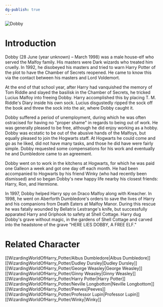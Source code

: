 ```yaml
---
dg-publish: true
---
```

![Dobby](http://rxbg5ysja.bkt.gdipper.com/Dobby.png)
# Introduction
Dobby (28 June (year unknown) – March 1998) was a male house-elf who served the Malfoy family. His masters were Dark wizards who treated him cruelly. In 1992, he disobeyed his masters and tried to warn Harry Potter of the plot to have the Chamber of Secrets reopened. He came to know this via the contact between his masters and Lord Voldemort.  

At the end of that school year, after Harry had vanquished the memory of Tom Riddle and slayed the basilisk in the Chamber of Secrets, he tricked Lucius Malfoy into freeing Dobby. Harry accomplished this by placing T. M. Riddle's Diary inside his own sock. Lucius disgustedly ripped the sock off the book and threw the sock into the air, where Dobby caught it.

Dobby suffered a period of unemployment, during which he was often ostracised for having no "proper shame" in regards to being out of work. He was generally pleased to be free, although he did enjoy working as a hobby. Dobby was ecstatic to be out of the abusive hands of the Malfoys, but equally pleased to join the Hogwarts staff. At Hogwarts he could come and go as he liked, did not have many tasks, and those he did have were fairly simple. Dobby requested some compensations for his work and eventually he and Dumbledore came to an agreement. 

Dobby went on to work in the kitchens at Hogwarts, for which he was paid one Galleon a week and got one day off each month. He had been accompanied to Hogwarts by his friend Winky (who had recently been dismissed) and so began Dobby's new happy life nearby his closest friends: Harry, Ron, and Hermione.

In 1997, Dobby helped Harry spy on Draco Malfoy along with Kreacher. In 1998, he went on Aberforth Dumbledore's orders to save the lives of Harry and his companions from Death Eaters at Malfoy Manor. During this rescue he was fatally wounded by Bellatrix Lestrange's knife, but successfully apparated Harry and Griphook to safety at Shell Cottage. Harry dug Dobby's grave without magic, in the gardens of Shell Cottage and carved into the headstone of the grave "HERE LIES DOBBY, A FREE ELF."

# Related Character
[[WizardingWorldOfHarry_Potter/Albus Dumbledore\|Albus Dumbledore]]
[[WizardingWorldOfHarry_Potter/Dudley Dursley\|Dudley Dursley]]
[[WizardingWorldOfHarry_Potter/George Weasley\|George Weasley]]
[[WizardingWorldOfHarry_Potter/Ginny Weasley\|Ginny Weasley]]
[[WizardingWorldOfHarry_Potter/Harry Potter\|Harry Potter]]
[[WizardingWorldOfHarry_Potter/Neville Longbottom\|Neville Longbottom]]
[[WizardingWorldOfHarry_Potter/Peeves\|Peeves]]
[[WizardingWorldOfHarry_Potter/Professor Lupin\|Professor Lupin]]
[[WizardingWorldOfHarry_Potter/Winky\|Winky]]
